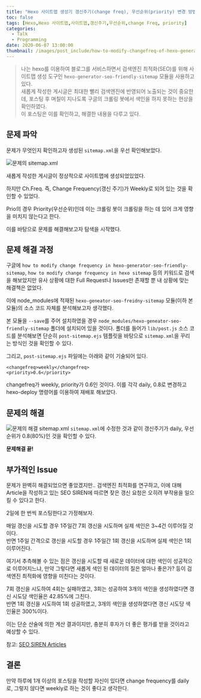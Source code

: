 ```yaml
---
title: "Hexo 사이트맵 생성기 갱신주기(change freq), 우선순위(priority) 변경 방법"
toc: false
tags: [Hexo,Hexo 사이트맵,사이트맵,갱신주기,우선순위,change Freq, priority]
categories:
  - Talk
  - Programming
date: 2020-06-07 13:00:00
thumbnail: /images/post_include/how-to-modify-changefreq-of-hexo-generator-seo-friendly-sitemap/hexo_poster.png
---
```

> 나는 hexo를 이용하여 블로그를 서비스하면서 검색엔진 최적화(SEO)를 위해 사이트맵 생성 도구인 `hexo-generator-seo-friendly-sitemap` 모듈을 사용하고 있다.  
> 새롭게 작성한 게시글은 최대한 빨리 검색엔진에 반영되어 노출되는 것이 중요한데, 포스팅 후 며칠이 지나도록 구글의 크롤링 봇에서 색인을 하지 못하는 현상을 확인하였다.  
> 이 포스팅은 이를 확인하고, 해결한 내용을 다루고 있다.

## 문제 파악
문제가 무엇인지 확인하고자 생성된 `sitemap.xml`을 우선 확인해보았다.

![문제의 sitemap.xml](/images/post_include/how-to-modify-changefreq-of-hexo-generator-seo-friendly-sitemap/SITEMAP_weekly.JPG "문제의 sitemap.xml")

새롭게 작성한 게시글이 정상적으로 사이트맵에 생성되었있었다.

하지만 Ch.Freq. 즉, Change Frequency(갱신 주기)가 Weekly로 되어 있는 것을 확인할 수 있었다.

Prio의 경우 Priority(우선순위)인데 이는 크롤링 봇이 크롤링을 하는 데 있어 크게 영향을 미치지 않는다고 한다.

이를 바탕으로 문제를 해결해보고자 탐색을 시작했다.

## 문제 해결 과정
구글에 `how to modify change frequency in hexo-generator-seo-friendly-sitemap`, `how to modify change frequency in hexo sitemap` 등의 키워드로 검색을 해보았지만 유사 상황에 대한 Full Request나 Issues만 존재할 뿐 내 상황에 맞는 해결책은 없었다.

이에 node_modules에 적재된 `hexo-geneator-seo-freidny-sitemap` 모듈(이하 본 모듈)의 소스 코드 자체를 분석해보고자 생각했다.

본 모듈을 `--save`를 주어 설치하였을 경우 `node_modules/hexo-geneator-seo-friendly-sitemap` 폴더에 설치되어 있을 것이다. 폴더를 들어가 `lib/post.js` 소스 코드를 분석해보면 단순히 `post-sitemap.ejs` 템플릿을 바탕으로 `sitemap.xml`을 꾸리는 방식인 것을 확인할 수 있다.

그리고, `post-sitemap.ejs` 파일에는 아래와 같이 기술되어 있다.
```ejs
<changefreq>weekly</changefreq>
<priority>0.6</priority>
```
changefreq가 weekly, priority가 0.6인 것이다. 이를 각각 daily, 0.8로 변경하고 hexo-deploy 명령어를 이용하여 재배포 해보았다.

## 문제의 해결
![문제의 해결 sitemap.xml](/images/post_include/how-to-modify-changefreq-of-hexo-generator-seo-friendly-sitemap/SITEMAP_daily.JPG "문제의 해결 sitemap.xml")
`sitemap.xml`에 수정한 것과 같이 갱신주기가 daily, 우선순위가 0.8(80%)인 것을 확인할 수 있다.

**문제해결 끝!**

## 부가적인 Issue
문제가 완벽히 해결되었으면 좋았겠지만.. 검색엔진 최적화를 연구하고, 이에 대해 Article을 작성하고 있는 SEO SIREN에 따르면 잦은 갱신 요청은 오히려 부작용을 일으킬 수 있다고 한다.

2일에 한 번씩 포스팅한다고 가정해보자.

매일 갱신을 시도할 경우 1주일간 7회 갱신을 시도하며 실제 색인은 3~4건 이루어질 것이다.  
반면 1주일 간격으로 갱신을 시도할 경우 1주일간 1회 갱신을 시도하며 실제 색인은 1회 이루어진다.

여기서 추측해볼 수 있는 점은 갱신을 시도할 때 새로운 데이터에 대한 색인이 성공적으로 이루어지느냐, 만약 그렇다면 새롭게 색인 된 데이터의 질은 얼마나 좋은가? 등이 검색엔진 최적화에 영향을 미친다는 것이다.

7회 갱신을 시도하여 4회는 실패하였고, 3회는 성공하여 3개의 색인을 생성하였다면 갱신 시도당 색인율은 42.85%에 그친다.  
반면 1회 갱신을 시도하여 1회 성공하였고, 3개의 색인을 생성하였다면 갱신 시도당 색인율은 300%이다.

이는 단순 산술에 의한 계산 결과이지만, 충분히 후자가 더 좋은 평가를 받을 것이라고 예상할 수 있다.

참고: [SEO SIREN Articles](https://www.seosiren.com/changing-sitemap-articles-frequency-to-monthly/)

## 결론
만약 하루에 1개 이상의 포스팅을 작성할 자신이 있다면 change frequency를 daily로, 그렇지 않다면 weekly로 하는 것이 좋다고 생각한다.